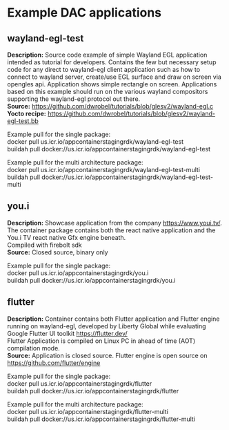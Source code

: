 # Example DAC applications

## wayland-egl-test

**Description:** Source code example of simple Wayland EGL application intended as tutorial for developers. Contains the few but necessary setup code for any direct to wayland-egl client application such as how to connect to wayland server, create/use EGL surface and draw on screen via opengles api. Application shows simple rectangle on screen. Applications based on this example should run on the various wayland compositors supporting the wayland-egl protocol out there.  
**Source:** https://github.com/dwrobel/tutorials/blob/glesv2/wayland-egl.c  
**Yocto recipe:** https://github.com/dwrobel/tutorials/blob/glesv2/wayland-egl-test.bb

Example pull for the single package:  
docker pull us.icr.io/appcontainerstagingrdk/wayland-egl-test  
buildah pull docker://us.icr.io/appcontainerstagingrdk/wayland-egl-test  

Example pull for the multi architecture package:  
docker pull us.icr.io/appcontainerstagingrdk/wayland-egl-test-multi  
buildah pull docker://us.icr.io/appcontainerstagingrdk/wayland-egl-test-multi  

## you.i

**Description:**  Showcase application from the company https://www.youi.tv/. The container package contains both the react native application and the You.i TV react native Gfx engine beneath.  
Compiled with firebolt sdk  
**Source:**  Closed source, binary only

Example pull for the single package:  
docker pull us.icr.io/appcontainerstagingrdk/you.i  
buildah pull docker://us.icr.io/appcontainerstagingrdk/you.i  

## flutter

**Description:**  Container contains both Flutter application and Flutter engine running on wayland-egl, developed by Liberty Global while evaluating Google Flutter UI toolkit https://flutter.dev/  
Flutter Application is compiled on Linux PC in ahead of time (AOT) compilation mode.  
**Source:**  Application is closed source. Flutter engine is open source on https://github.com/flutter/engine 

Example pull for the single package:  
docker pull us.icr.io/appcontainerstagingrdk/flutter  
buildah pull docker://us.icr.io/appcontainerstagingrdk/flutter  

Example pull for the multi architecture package:  
docker pull us.icr.io/appcontainerstagingrdk/flutter-multi  
buildah pull docker://us.icr.io/appcontainerstagingrdk/flutter-multi  
